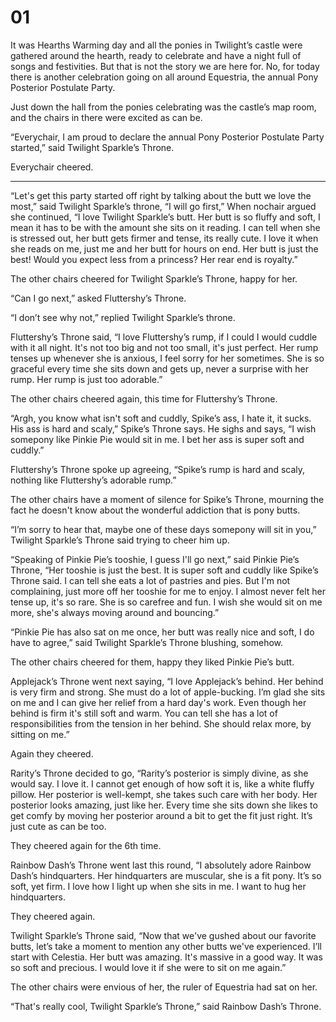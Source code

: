 # 01

It was Hearths Warming day and all the ponies in Twilight’s castle were gathered around the hearth, ready to celebrate and have a night full of songs and festivities. But that is not the story we are here for. No, for today there is another celebration going on all around Equestria, the annual Pony Posterior Postulate Party.

Just down the hall from the ponies celebrating was the castle’s map room, and the chairs in there were excited as can be.

“Everychair, I am proud to declare the annual Pony Posterior Postulate Party started,” said Twilight Sparkle’s Throne.

Everychair cheered.



***

“Let's get this party started off right by talking about the butt we love the most,” said Twilight Sparkle’s throne, “I will go first,” When nochair argued she continued, “I love Twilight Sparkle’s butt. Her butt is so fluffy and soft, I mean it has to be with the amount she sits on it reading. I can tell when she is stressed out, her butt gets firmer and tense, its really cute. I love it when she reads on me, just me and her butt for hours on end. Her butt is just the best! Would you expect less from a princess? Her rear end is royalty.”

The other chairs cheered for Twilight Sparkle’s Throne, happy for her.

“Can I go next,” asked Fluttershy’s Throne.

“I don’t see why not,” replied Twilight Sparkle’s throne.

Fluttershy’s Throne said, “I love Fluttershy’s rump, if I could I would cuddle with it all night. It's not too big and not too small, it's just perfect. Her rump tenses up whenever she is anxious, I feel sorry for her sometimes. She is so graceful every time she sits down and gets up, never a surprise with her rump. Her rump is just too adorable.”

The other chairs cheered again, this time for Fluttershy’s Throne.

“Argh, you know what isn't soft and cuddly, Spike’s ass, I hate it, it sucks. His ass is hard and scaly,” Spike’s Throne says. He sighs and says, “I wish somepony like Pinkie Pie would sit in me. I bet her ass is super soft and cuddly.”

Fluttershy’s Throne spoke up agreeing, “Spike’s rump is hard and scaly, nothing like Fluttershy’s adorable rump.”

The other chairs have a moment of silence for Spike’s Throne, mourning the fact he doesn't know about the wonderful addiction that is pony butts.

“I’m sorry to hear that, maybe one of these days somepony will sit in you,” Twilight Sparkle’s Throne said trying to cheer him up.

“Speaking of Pinkie Pie’s tooshie, I guess I'll go next,” said Pinkie Pie’s Throne, “Her tooshie is just the best. It is super soft and cuddly like Spike’s Throne said. I can tell she eats a lot of pastries and pies. But I'm not complaining, just more off her tooshie for me to enjoy. I almost never felt her tense up, it's so rare. She is so carefree and fun. I wish she would sit on me more, she's always moving around and bouncing.”

“Pinkie Pie has also sat on me once, her butt was really nice and soft, I do have to agree,” said Twilight Sparkle’s Throne blushing, somehow.

The other chairs cheered for them, happy they liked Pinkie Pie’s butt.

Applejack’s Throne went next saying, “I love Applejack’s behind. Her behind is very firm and strong. She must do a lot of apple-bucking. I’m glad she sits on me and I can give her relief from a hard day's work. Even though her behind is firm it's still soft and warm. You can tell she has a lot of responsibilities from the tension in her behind. She should relax more, by sitting on me.”

Again they cheered.

Rarity’s Throne decided to go, “Rarity’s posterior is simply divine, as she would say. I love it. I cannot get enough of how soft it is, like a white fluffy pillow. Her posterior is well-kempt, she takes such care with her body. Her posterior looks amazing, just like her. Every time she sits down she likes to get comfy by moving her posterior around a bit to get the fit just right. It’s just cute as can be too.

They cheered again for the 6th time.

Rainbow Dash’s Throne went last this round, “I absolutely adore Rainbow Dash’s hindquarters. Her hindquarters are muscular, she is a fit pony. It’s so soft, yet firm. I love how I light up when she sits in me. I want to hug her hindquarters. 

They cheered again.

Twilight Sparkle’s Throne said, “Now that we've gushed about our favorite butts, let’s take a moment to mention any other butts we've experienced. I’ll start with Celestia. Her butt was amazing. It's massive in a good way. It was so soft and precious. I would love it if she were to sit on me again.”

The other chairs were envious of her, the ruler of Equestria had sat on her.

“That's really cool, Twilight Sparkle’s Throne,” said Rainbow Dash’s Throne.

